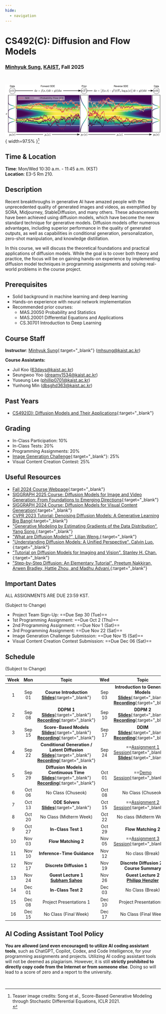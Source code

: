 ```yaml
---
hide:
  - navigation
---
```


# CS492(C): Diffusion and Flow Models

<h3><b>
<a href="http://mhsung.github.io/" target="_blank">Minhyuk Sung</a>, <a href="https://www.kaist.ac.kr/" target="_blank">KAIST</a>, Fall 2025
</b></h3>
<br />

![Teaser](assets/teaser.png){ width=97.5% }[^1]

[^1]: Teaser image credits: Song et al., Score-Based Generative Modeling through Stochastic Differential Equations, ICLR 2021.<br>


## Time & Location
**Time**: Mon/Wed 10:30 a.m. - 11:45 a.m. (KST)   
**Location**: E3-5 Rm 210.

<!-- [Zoom Link](https://kaist.zoom.us/j/83695846631){:target="_blank" .md-button} -->


## Description
Recent breakthroughs in generative AI have amazed people with the unprecedented quality of generated images and videos, as exemplified by SORA, Midjourney, StableDiffusion, and many others. These advancements have been achieved using diffusion models, which have become the new standard technique for generative models. Diffusion models offer numerous advantages, including superior performance in the quality of generated outputs, as well as capabilities in conditional generation, personalization, zero-shot manipulation, and knowledge distillation.

In this course, we will discuss the theoretical foundations and practical applications of diffusion models. While the goal is to cover both theory and practice, the focus will be on gaining hands-on experience by implementing diffusion model techniques in programming assignments and solving real-world problems in the course project. 


## Prerequisites
- Solid background in machine learning and deep learning
- Hands-on experience with neural network implementation
- Recommended prior courses:
    - MAS.20050 Probability and Statistics
    - MAS.20001 Differential Equations and Applications
    - CS.30701 Introduction to Deep Learning


## Course Staff
**Instructor**: [Minhyuk Sung](https://mhsung.github.io/){:target="_blank"} ([mhsung@kaist.ac.kr](mailto:mhsung@kaist.ac.kr))

**Course Assistants:**

- Juil Koo ([63days@kaist.ac.kr](mailto:63days@kaist.ac.kr))
- Seungwoo Yoo ([dreamy1534@kaist.ac.kr](mailto:dreamy1534@kaist.ac.kr))
- Yuseung Lee ([phillip0701@kaist.ac.kr](mailto:phillip0701@kaist.ac.kr))
- Yunhong Min ([dbsghd363@kaist.ac.kr](mailto:dbsghd363@kaist.ac.kr))


## Past Years
- [CS492(D): Diffusion Models and Their Applications](https://mhsung.github.io/kaist-cs492d-fall-2024/){:target="_blank"}


## Grading
- In-Class Participation: 10%
- In-Class Tests: 20%
- Programming Assignments: 20%
- [Image Generation Challenge](./image-generation-challenge.md){:target="_blank"}: 25%
- Visual Content Creation Contest: 25%

<!--
## Paper List

[Paper List](https://docs.google.com/spreadsheets/d/1j7amDru9bRQsQgp2pfm1a8GrZ6K0HWwCDORGq-sj7dQ/edit?usp=sharing){:target="_blank" .md-button}
-->


## Useful Resources
- [Fall 2024 Course Webpage](https://mhsung.github.io/kaist-cs492d-fall-2024/){:target="_blank"}
- [SIGGRAPH 2025 Course: Diffusion Models for Image and Video Generation: From Foundations to Emerging Directions](https://geometry.cs.ucl.ac.uk/courses/diffusion_ImageVideo_sigg25/){:target="_blank"}
- [SIGGRAPH 2024 Course: Diffusion Models for Visual Content Generation](https://geometry.cs.ucl.ac.uk/courses/diffusion4ContentCreation_sigg24/){:target="_blank"}
- [CVPR 2023 Tutorial: Denoising Diffusion Models: A Generative Learning Big Bang](https://cvpr2023-tutorial-diffusion-models.github.io/){:target="_blank"}
- ["Generative Modeling by Estimating Gradients of the Data Distribution", Yang Song.](https://yang-song.net/blog/2021/score/){:target="_blank"}
- ["What are Diffusion Models?", Lilian Weng.](https://lilianweng.github.io/posts/2021-07-11-diffusion-models/){:target="_blank"}
- ["Understanding Diffusion Models: A Unified Perspective". Calvin Luo.](https://arxiv.org/abs/2208.11970){:target="_blank"}
- ["Tutorial on Diffusion Models for Imaging and Vision". Stanley H. Chan.](https://arxiv.org/abs/2403.18103){:target="_blank"}
- ["Step-by-Step Diffusion: An Elementary Tutorial". Preetum Nakkiran, Arwen Bradley, Hattie Zhou, and Madhu Advani.](https://arxiv.org/abs/2406.08929){:target="_blank"}


## Important Dates
ALL ASSIGNMENTS ARE DUE 23:59 KST.  

(Subject to Change)  

- Project Team Sign-Up: ==Due Sep 30 (Tue)==  
- 1st Programming Assignment: ==Due Oct 2 (Thu)==  
- 2nd Programming Assignment: ==Due Nov 1 (Sat)==  
- 3rd Programming Assignment: ==Due Nov 22 (Sat)==  
- Image Generation Challenge Submission: ==Due Nov 15 (Sat)== 
- Visual Content Creation Contest Submission: ==Due Dec 06 (Sat)== 


## Schedule
(Subject to Change) 

| Week | Mon | Topic | Wed | Topic |
| :----: | :----: | :----: | :----: | :----: |
| 1  | Sep 01 | __Course Introduction__<br>[**Slides**]({{links.lec01}}){:target="_blank"} | Sep 03 | __Introduction to Generative Models__<br>[**Slides**]({{links.lec02}}){:target="_blank"}<br>[**Recording**]({{links.rec02}}){:target="_blank"} |
| 2  | Sep 08 | __DDPM 1__<br>[**Slides**]({{links.lec03}}){:target="_blank"}<br>[**Recording**]({{links.rec03}}){:target="_blank"} | Sep 10 | __DDPM 2__<br>[**Slides**]({{links.lec04}}){:target="_blank"}<br>[**Recording**]({{links.rec04}}){:target="_blank"} |
| 3  | Sep 15 | __Score-Based Models__<br>[**Slides**]({{links.lec05}}){:target="_blank"}<br>[**Recording**]({{links.rec05}}){:target="_blank"} | Sep 17 | __DDIM__<br>[**Slides**]({{links.lec06}}){:target="_blank"}<br>[**Recording**]({{links.rec06}}){:target="_blank"} |
| 4  | Sep 22 | __Conditional Generation /<br> Latent Diffusion__<br>[**Slides**]({{links.lec07}}){:target="_blank"}<br>[**Recording**]({{links.rec07}}){:target="_blank"} | Sep 24 | ==[Assignment 1 Session]({{links.asgmt01}}){:target="_blank"}==<br>[**Slides**]({{links.sess01}}){:target="_blank"} |
| 5  | Sep 29 | __Diffusion Models in Continuous Time__<br>[**Slides**]({{links.lec08}}){:target="_blank"}<br>[**Recording**]({{links.rec08}}){:target="_blank"} | Oct 01 | ==[Demo Session]({{links.demo}}){:target="_blank"}== |
| 6  | Oct 06 | No Class (Chuseok)              | Oct 08 | No Class (Chuseok) |
| 7  | Oct 13 | __ODE Solvers__<br>[**Slides**]({{links.lec09}}){:target="_blank"} | Oct 15 | ==[Assignment 2 Session]({{links.asgmt02}}){:target="_blank"}== |
| 8  | Oct 20 | No Class (Midterm Week)         | Oct 22 | No class (Midterm Week) |
| 9  | Oct 27 | __In-Class Test 1__             | Oct 29 | __Flow Matching 2__ |
| 10 | Nov 03 | __Flow Matching 2__             | Nov 05 | ==[Assignment 3 Session]({{links.asgmt03}}){:target="_blank"}== |
| 11 | Nov 10 | __Inference-Time Guidance__     | Nov 12 | No class (Break) |
| 12 | Nov 17 | __Discrete Diffusion 1__ | Nov 19 | __Discrete Diffusion 2 /__<br>__Course Summary__  |
| 13 | Nov 24 | __Guest Lecture 1__<br>[**Subham Sahoo**](https://s-sahoo.com/) | Nov 26 | __Guest Lecture 2__<br>[**Philipp Henzler**](https://henzler.github.io/) |
| 14 | Dec 01 | __In-Class Test 2__             | Dec 03 | No Class (Break) |
| 15 | Dec 08 | Project Presentations 1         | Dec 10 | Project Presentations 2 |
| 16 | Dec 15 | No Class (Final Week)           | Dec 17 | No Class (Final Week) |


## AI Coding Assistant Tool Policy
**You are allowed (and even encouraged) to utilize AI coding assistant tools**, such as ChatGPT, Copilot, Codex, and Code Intelligence, for your programming assignments and projects. Utilizing AI coding assistant tools will not be deemed as plagiarism. However, it is still **strictly prohibited to directly copy code from the Internet or from someone else**. Doing so will lead to a score of zero and a report to the university.

<br />
